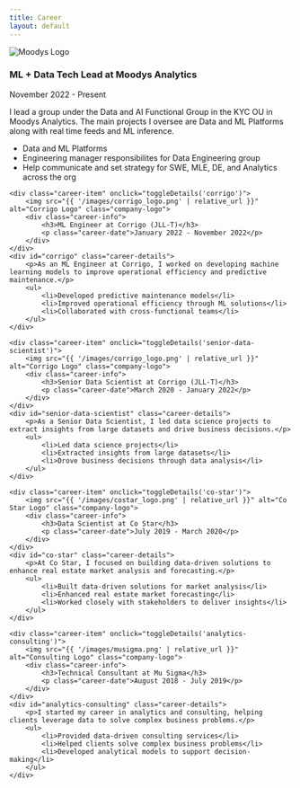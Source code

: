 ```yaml
---
title: Career
layout: default
---
```


<!-- # Career -->

<div class="career-container">
    <div class="career-item" onclick="toggleDetails('moodys')">
        <img src="{{ '/images/ma_logo.png' | relative_url }}" alt="Moodys Logo" class="company-logo">
        <div class="career-info">
            <h3>ML + Data Tech Lead at Moodys Analytics</h3>
            <p class="career-date">November 2022 - Present</p>
        </div>
    </div>
    <div id="moodys" class="career-details">
        <p>I lead a group under the Data and AI Functional Group in the KYC OU in Moodys Analytics. The main projects I oversee are Data and ML Platforms along with real time feeds and ML inference.</p>
        <ul>
            <li>Data and ML Platforms</li>
            <li>Engineering manager responsibilites for Data Engineering group</li>
            <li>Help communicate and set strategy for SWE, MLE, DE, and Analytics across the org</li>
        </ul>
    </div>

    <div class="career-item" onclick="toggleDetails('corrigo')">
        <img src="{{ '/images/corrigo_logo.png' | relative_url }}" alt="Corrigo Logo" class="company-logo">
        <div class="career-info">
            <h3>ML Engineer at Corrigo (JLL-T)</h3>
            <p class="career-date">January 2022 - November 2022</p>
        </div>
    </div>
    <div id="corrigo" class="career-details">
        <p>As an ML Engineer at Corrigo, I worked on developing machine learning models to improve operational efficiency and predictive maintenance.</p>
        <ul>
            <li>Developed predictive maintenance models</li>
            <li>Improved operational efficiency through ML solutions</li>
            <li>Collaborated with cross-functional teams</li>
        </ul>
    </div>

    <div class="career-item" onclick="toggleDetails('senior-data-scientist')">
        <img src="{{ '/images/corrigo_logo.png' | relative_url }}" alt="Corrigo Logo" class="company-logo">
        <div class="career-info">
            <h3>Senior Data Scientist at Corrigo (JLL-T)</h3>
            <p class="career-date">March 2020 - January 2022</p>
        </div>
    </div>
    <div id="senior-data-scientist" class="career-details">
        <p>As a Senior Data Scientist, I led data science projects to extract insights from large datasets and drive business decisions.</p>
        <ul>
            <li>Led data science projects</li>
            <li>Extracted insights from large datasets</li>
            <li>Drove business decisions through data analysis</li>
        </ul>
    </div>

    <div class="career-item" onclick="toggleDetails('co-star')">
        <img src="{{ '/images/costar_logo.png' | relative_url }}" alt="Co Star Logo" class="company-logo">
        <div class="career-info">
            <h3>Data Scientist at Co Star</h3>
            <p class="career-date">July 2019 - March 2020</p>
        </div>
    </div>
    <div id="co-star" class="career-details">
        <p>At Co Star, I focused on building data-driven solutions to enhance real estate market analysis and forecasting.</p>
        <ul>
            <li>Built data-driven solutions for market analysis</li>
            <li>Enhanced real estate market forecasting</li>
            <li>Worked closely with stakeholders to deliver insights</li>
        </ul>
    </div>

    <div class="career-item" onclick="toggleDetails('analytics-consulting')">
        <img src="{{ '/images/musigma.png' | relative_url }}" alt="Consulting Logo" class="company-logo">
        <div class="career-info">
            <h3>Technical Consultant at Mu Sigma</h3>
            <p class="career-date">August 2018 - July 2019</p>
        </div>
    </div>
    <div id="analytics-consulting" class="career-details">
        <p>I started my career in analytics and consulting, helping clients leverage data to solve complex business problems.</p>
        <ul>
            <li>Provided data-driven consulting services</li>
            <li>Helped clients solve complex business problems</li>
            <li>Developed analytical models to support decision-making</li>
        </ul>
    </div>
</div>

<script>
function toggleDetails(id) {
    console.log('Toggling details for ID:', id);
    var element = document.getElementById(id);
    if (!element) {
        console.error('Element with ID "' + id + '" not found');
        return;
    }
    
    var currentDisplay = window.getComputedStyle(element).display;
    console.log('Current display:', currentDisplay);
    
    if (currentDisplay === "none" || currentDisplay === "") {
        element.style.display = "block";
        console.log('Showing element:', id);
    } else {
        element.style.display = "none";
        console.log('Hiding element:', id);
    }
}

// Close all details when page loads
document.addEventListener('DOMContentLoaded', function() {
    var allDetails = document.querySelectorAll('.career-details');
    allDetails.forEach(function(detail) {
        detail.style.display = 'none';
    });
});
</script>